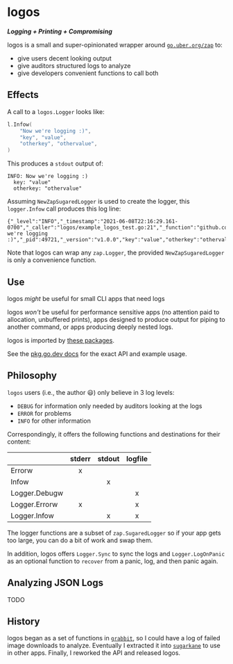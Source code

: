 # logos

***Logging + Printing + Compromising***

logos is a small and super-opinionated wrapper around [`go.uber.org/zap`](https://pkg.go.dev/go.uber.org/zap?utm_source=godoc) to:

- give users decent looking output
- give auditors structured logs to analyze
- give developers convenient functions to call both

## Effects

A call to a `logos.Logger` looks like:

```go
l.Infow(
    "Now we're logging :)",
    "key", "value",
    "otherkey", "othervalue",
)
```

This produces a `stdout` output of:

```
INFO: Now we're logging :)
  key: "value"
  otherkey: "othervalue"
```

Assuming `NewZapSugaredLogger` is used to create the logger,
this `logger.Infow` call produces this log line:

```
{"_level":"INFO","_timestamp":"2021-06-08T22:16:29.161-0700","_caller":"logos/example_logos_test.go:21","_function":"github.com/bbkane/logos_test.Example","_msg":"Now we're logging :)","_pid":49721,"_version":"v1.0.0","key":"value","otherkey":"othervalue"}
```

Note that logos can wrap any `zap.Logger`, the provided `NewZapSugaredLogger` is only a convenience function.

## Use

logos *might* be useful for small CLI apps that need logs

logos *won't* be useful for performance sensitive apps (no attention paid to allocation, unbuffered prints), apps designed to produce output for piping to another command, or apps producing deeply nested logs.

logos is imported by [these packages](https://pkg.go.dev/github.com/bbkane/sugarkane?tab=importedby).

See the [pkg.go.dev docs](https://pkg.go.dev/github.com/bbkane/logos) for the exact API and example usage.

## Philosophy

`logos` users (i.e., the author 😃) only believe in 3 log levels: 

- `DEBUG` for information only needed by auditors looking at the logs
- `ERROR` for problems
- `INFO` for other information

Correspondingly, it offers the following functions and destinations for their content:

|               | stderr | stdout | logfile |
| ------------- | :----: | :----: | :-----: |
| Errorw        |   x    |        |         |
| Infow         |        |   x    |         |
| Logger.Debugw |        |        |    x    |
| Logger.Errorw |   x    |        |    x    |
| Logger.Infow  |        |   x    |    x    |

The logger functions are a subset of `zap.SugaredLogger` so if your app gets too large, you can do a bit of work and swap them.

In addition, logos offers `Logger.Sync` to sync the logs and `Logger.LogOnPanic` as an optional function to `recover` from a panic, log, and then panic again.

## Analyzing JSON Logs

TODO

## History

logos began as a set of functions in [`grabbit`](https://github.com/bbkane/grabbit), so I could have a log of failed image downloads to analyze. Eventually I extracted it into [`sugarkane`](https://github.com/bbkane/sugarkane) to use in other apps. Finally, I reworked the API and released logos.
